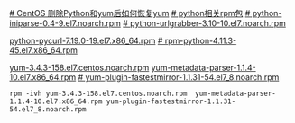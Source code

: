 

[# CentOS 删除Python和yum后如何恢复yum](https://www.jianshu.com/p/ac68f4466ee1)
[# python相关rpm包](http://buildlogs-seed.centos.org/c7.1804.00.x86_64/python/20180411073232/2.7.5-68.el7.x86_6)
[# python-iniparse-0.4-9.el7.noarch.rpm](https://centos.pkgs.org/7/centos-x86_64/python-iniparse-0.4-9.el7.noarch.rpm.html)
[# python-urlgrabber-3.10-10.el7.noarch.rpm](http://mirror.centos.org/centos/7/os/x86_64/Packages/python-urlgrabber-3.10-10.el7.noarch.rpm)

[python-pycurl-7.19.0-19.el7.x86_64.rpm](http://mirror.centos.org/centos/7/os/x86_64/Packages/python-pycurl-7.19.0-19.el7.x86_64.rpm)
[# rpm-python-4.11.3-45.el7.x86_64.rpm](http://mirror.centos.org/centos/7/os/x86_64/Packages/rpm-python-4.11.3-45.el7.x86_64.rpm)


[yum-3.4.3-158.el7.centos.noarch.rpm](http://buildlogs-seed.centos.org/c7.1804.00.x86_64/yum/20180413125614/3.4.3-158.el7.centos.x86_64/yum-3.4.3-158.el7.centos.noarch.rpm)
[yum-metadata-parser-1.1.4-10.el7.x86_64.rpm](http://mirror.centos.org/centos/7/os/x86_64/Packages/yum-metadata-parser-1.1.4-10.el7.x86_64.rpm)
[# yum-plugin-fastestmirror-1.1.31-54.el7_8.noarch.rpm](http://mirror.centos.org/centos/7/os/x86_64/Packages/yum-plugin-fastestmirror-1.1.31-54.el7_8.noarch.rpm)

```shell
rpm -ivh yum-3.4.3-158.el7.centos.noarch.rpm  yum-metadata-parser-1.1.4-10.el7.x86_64.rpm yum-plugin-fastestmirror-1.1.31-54.el7_8.noarch.rpm
```